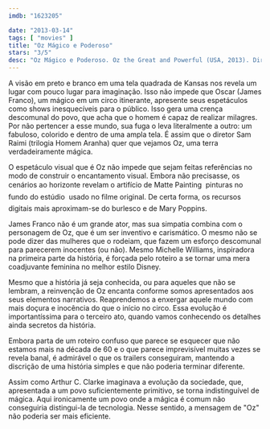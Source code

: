 ```yaml
---
imdb: "1623205"

date: "2013-03-14"
tags: [ "movies" ]
title: "Oz Mágico e Poderoso"
stars: "3/5"
desc: "Oz Mágico e Poderoso. Oz the Great and Powerful (USA, 2013). Dirigido por Sam Raimi. Escrito por Mitchell Kapner, David Lindsay-Abaire, Mitchell Kapner, L. Frank Baum. Com James Franco, Mila Kunis, Rachel Weisz, Michelle Williams, Zach Braff, Bill Cobbs, Joey King, Tony Cox, Stephen R. Hart."
---
```

A visão em preto e branco em uma tela quadrada de Kansas nos revela um lugar com pouco lugar para imaginação. Isso não impede que Oscar (James Franco), um mágico em um circo itinerante, apresente seus espetáculos como shows inesquecíveis para o público. Isso gera uma crença descomunal do povo, que acha que o homem é capaz de realizar milagres. Por não pertencer a esse mundo, sua fuga o leva literalmente a outro: um fabuloso, colorido e dentro de uma ampla tela. É assim que o diretor Sam Raimi (trilogia Homem Aranha) quer que vejamos Oz, uma terra verdadeiramente mágica.

O espetáculo visual que é Oz não impede que sejam feitas referências no modo de construir o encantamento visual. Embora não precisasse, os cenários ao horizonte revelam o artifício de Matte Painting  pinturas no fundo do estúdio  usado no filme original. De certa forma, os recursos digitais mais aproximam-se do burlesco e de Mary Poppins.

James Franco não é um grande ator, mas sua simpatia combina com o personagem de Oz, que é um ser inventivo e carismático. O mesmo não se pode dizer das mulheres que o rodeiam, que fazem um esforço descomunal para parecerem inocentes (ou não). Mesmo Michelle Williams, inspiradora na primeira parte da história, é forçada pelo roteiro a se tornar uma mera coadjuvante feminina no melhor estilo Disney.

Mesmo que a história já seja conhecida, ou para aqueles que não se lembram, a reinvenção de Oz encanta conforme somos apresentados aos seus elementos narrativos. Reaprendemos a enxergar aquele mundo com mais doçura e inocência do que o início no circo. Essa evolução é importantíssima para o terceiro ato, quando vamos conhecendo os detalhes ainda secretos da história.

Embora parta de um roteiro confuso que parece se esquecer que não estamos mais na década de 60 e o que parece imprevisível muitas vezes se revela banal, é admirável o que os trailers conseguiram, mantendo a discrição de uma história simples e que não poderia terminar diferente.

Assim como Arthur C. Clarke imaginava a evolução da sociedade, que, apresentada a um povo suficientemente primitivo, se torna indistinguível de mágica. Aqui ironicamente um povo onde a mágica é comum não conseguiria distingui-la de tecnologia. Nesse sentido, a mensagem de "Oz" não poderia ser mais eficiente.

